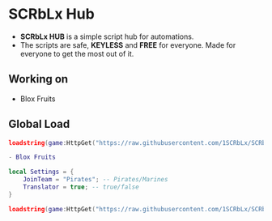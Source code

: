 # SCRbLx Hub

- **SCRbLx HUB** is a simple script hub for automations.
- The scripts are safe, **KEYLESS** and **FREE** for everyone. Made for everyone to get the most out of it.

## Working on

- Blox Fruits

## Global Load

```lua
loadstring(game:HttpGet("https://raw.githubusercontent.com/1SCRbLx/SCRbLx/main/Main.luau"))()

- Blox Fruits

local Settings = {
    JoinTeam = "Pirates"; -- Pirates/Marines
    Translator = true; -- true/false
}

loadstring(game:HttpGet("https://raw.githubusercontent.com/1SCRbLx/SCRbLx/main/Main.luau"))()
